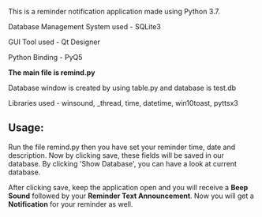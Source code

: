 This is a reminder notification application made using Python 3.7.

Database Management System used - SQLite3

GUI Tool used - Qt Designer

Python Binding - PyQ5

**The main file is remind.py**

Database window is created by using table.py and database is test.db 

Libraries used - winsound, _thread, time, datetime, win10toast,  pyttsx3

## Usage:

Run the file remind.py then you have set your reminder time, date and description. Now by clicking save, these fields will be saved in our database. By clicking 'Show Database', you can have a look at current database.

After clicking save, keep the application open and you will receive a **Beep Sound** followed by your **Reminder Text Announcement**. Now you will get a **Notification** for your reminder as well.
